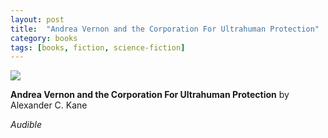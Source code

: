 ```yaml
---
layout: post
title:  "Andrea Vernon and the Corporation For Ultrahuman Protection"
category: books
tags: [books, fiction, science-fiction]
---
```


<a target="_blank"  href="https://www.amazon.com/gp/product/B074G9ZHMV/ref=as_li_tl?ie=UTF8&camp=1789&creative=9325&creativeASIN=B074G9ZHMV&linkCode=as2&tag=42models-20&linkId=49e604a73ae38510256919055a8fb760"><img border="0" src="//ws-na.amazon-adsystem.com/widgets/q?_encoding=UTF8&MarketPlace=US&ASIN=B074G9ZHMV&ServiceVersion=20070822&ID=AsinImage&WS=1&Format=_SL250_&tag=42models-20" ></a><img src="//ir-na.amazon-adsystem.com/e/ir?t=42models-20&l=am2&o=1&a=B074G9ZHMV" width="1" height="1" border="0" alt="" style="border:none !important; margin:0px !important;" />

**Andrea Vernon and the Corporation For Ultrahuman Protection** by Alexander C. Kane

*Audible*

